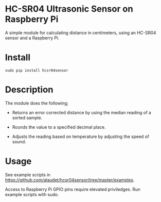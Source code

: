 HC-SR04 Ultrasonic Sensor on Raspberry Pi
=========================================

A simple module for calculating distance in centimeters, using an HC-SR04 sensor and a
Raspberry Pi.


Install
=======

    sudo pip install hcsr04sensor

Description
===========
The module does the following;

* Returns an error corrected distance by using the median reading of a sorted
  sample.  

* Rounds the value to a specified decimal place.

* Adjusts the reading based on temperature by adjusting the speed of sound.

Usage
=====

See example scripts in https://github.com/alaudet/hcsr04sensor/tree/master/examples.

Access to Raspberry Pi GPIO pins require elevated priviledges.  Run example
scripts with sudo.
